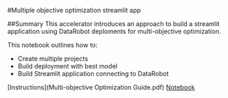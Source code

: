 #Multiple objective optimization streamlit app

##Summary
This accelerator introduces an approach to build a streamlit application using DataRobot deploments for multi-objective optimization.

This notebook outlines how to:
- Create multiple projects
- Build deployment with best model
- Build Streamlit application connecting to DataRobot

[Instructions](Multi-objective Optimization Guide.pdf)
[Notebook](run_multi_objective_optimization.ipynb)
